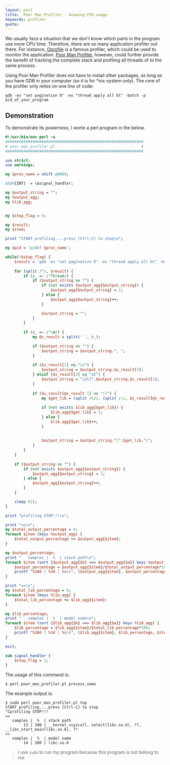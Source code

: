 ```yaml
---
layout: post
title:  Poor Man Profiler - knowing CPU usage
keywords: profiler
quote: 
---
```


We usually face a situation that we don't know which parts in the program use more CPU time. Therefore, there are so many application profiler out there. For instance, [Oprofile](http://oprofile.sourceforge.net/news/) is a famous profiler, which could be used to monitor the application. [Poor Man Profiler](http://poormansprofiler.org/), however, could further provide the benefit of tracking the complete stack and profiling all threads of to the same process.

<!--more-->

Using Poor Man Profiler does not have to install other packages, as long as you have GDB in your computer (so it is for *nix-system only). The core of the profiler only relies on one line of code:

	gdb -ex "set pagination 0" -ex "thread apply all bt" -batch -p pid_of_your_program

## Demonstration

To demonstrate its powerness, I worte a perl program in the below. 

~~~ perl
#!/usr/bin/env perl -w
#############################################################
# poor_man_profiler.pl                                      #
#############################################################

use strict;
use warnings;

my $proc_name = shift @ARGV;

$SIG{INT}  = \&signal_handler;

my $output_string = "";
my %output_agg;
my %lib_agg;


my $stop_flag = 0;

my $result;
my $item;

print "START profiling....press [Ctrl-C] to stop\n";

my $pid = `pidof $proc_name`;

while(!$stop_flag) {
	$result = `gdb -ex "set pagination 0" -ex "thread apply all bt" -batch -p $pid`;
	
	for (split /^/, $result) {
		if ($_ =~ /^Thread/) {
			if ($output_string ne "") {
				if (not exists $output_agg{$output_string}) {
					$output_agg{$output_string} = 1;
				} else {
					$output_agg{$output_string}++;
				}

				$output_string = "";
			}
		}
		
		if ($_ =~ /^\#/) {
			my @s_result = split(' ', $_);

			if ($output_string ne "") {
				$output_string = $output_string.", ";
			}
			
			if ($s_result[2] eq "in") {
				$output_string = $output_string.$s_result[3];
			} elsif ($s_result[3] eq "at") {
				$output_string = "[at]".$output_string.$s_result[1];
			}
			
			if ($s_result[@s_result-1] ne "()") {
				my $get_lib = (split /\//, (split /:/, $s_result[@s_result-1])[0])[-1];
				
				if (not exists $lib_agg{$get_lib}) {
					$lib_agg{$get_lib} = 1;
				} else {
					$lib_agg{$get_lib}++;
				}
			
			
				$output_string = $output_string."(".$get_lib.")";
			}
		}
	}
	
	if ($output_string ne "") {
		if (not exists $output_agg{$output_string}) {
			$output_agg{$output_string} = 1;
		} else {
			$output_agg{$output_string}++;
		}
	}

	sleep (1);
}

print "profiling STOP!!!\n";

print "==\n";
my $total_output_percentage = 0;
foreach $item (keys %output_agg) {
	$total_output_percentage += $output_agg{$item};
}

my $output_percentage;
print "   samples |  %  | stack path\n";
foreach $item (sort {$output_agg{$b} <=> $output_agg{$a}} keys %output_agg) {
	$output_percentage = $output_agg{$item}/$total_output_percentage*100;
	printf "%10d | %3d | %s\n", ($output_agg{$item}, $output_percentage, $item);
}

print "==\n";
my $total_lib_percentage = 0;
foreach $item (keys %lib_agg) {
	$total_lib_percentage += $lib_agg{$item};
}

my $lib_percentage;
print "   samples |  %  | model name\n";
foreach $item (sort {$lib_agg{$b} <=> $lib_agg{$a}} keys %lib_agg) {
	$lib_percentage = $lib_agg{$item}/$total_lib_percentage*100;
	printf "%10d | %3d | %s\n", ($lib_agg{$item}, $lib_percentage, $item);
}

exit;

sub signal_handler {
    $stop_flag = 1;
}
~~~

The usage of this command is:

	$ perl poor_man_profiler.pl process_name
	
The example output is:

~~~
$ sudo perl poor_man_profiler.pl top
START profiling....press [Ctrl-C] to stop
^Cprofiling STOP!!!
==
   samples |  %  | stack path
        13 | 100 | __kernel_vsyscall, select(libc.so.6), ??, __libc_start_main(libc.so.6), ??
==
   samples |  %  | model name
        14 | 100 | libc.so.6
~~~

> I use `sudo` to run my program because this program is not belong to me.